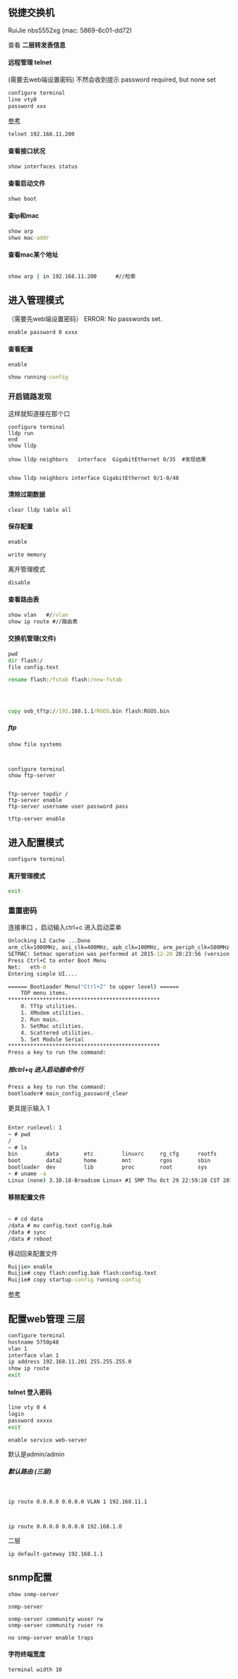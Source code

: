 



## 锐捷交换机  

 RuiJie nbs5552xg  (mac: 5869-6c01-dd72)

查看 **二层转发表信息** 

#### 远程管理 telnet

(需要去web端设置密码) 不然会收到提示 password required, but none set

```cmd
configure terminal 
line vty0 
password xxx
```

[参考](https://kerwin.gitbook.io/ruijie/jiao-huan-chan-pin/path2/2.-pei-zhi-kou-ling/2.2-pei-zhi-yuan-cheng-deng-lu-kou-ling)

```cmd
telnet 192.168.11.200

```

#### 查看接口状况

```cmd
show interfaces status
```



#### 查看启动文件

```cmd
shwo boot
```



#### 查ip和mac   

```cmd
show arp 
shwo mac-addr
```



#### 查看mac某个地址



```cmd

show arp | in 192.168.11.200      #//检索

```
## 进入管理模式

（需要先web端设置密码） ERROR: No passwords set.

```cmd
enable password 0 xxxx
```
#### 查看配置

```cmd
enable  

show running-config
```

### 开启链路发现

这样就知道接在那个口

```
configure terminal
lldp run
end
show lldp
```

```
show lldp neighbors   interface  GigabitEthernet 0/35  #发现结果


show lldp neighbors interface GigabitEthernet 0/1-0/48
```

#### 清除过期数据

```
clear lldp table all
```



#### 保存配置

```cmd
enable  

write memory

```

离开管理模式

```cmd
disable
```



#### 查看路由表

```cmd
show vlan   #//vlan
show ip route #//路由表
```



#### 交换机管理(文件)
```cmd
pwd
dir flash:/
file config.text

rename flash:/fstab flash:/new-fstab




copy oob_tftp://192.168.1.1/RGOS.bin flash:RGOS.bin
```

##### ftp

```
show file systems



configure terminal
show ftp-server


ftp-server topdir /
ftp-server enable
ftp-server username user password pass

tftp-server enable
```



## 进入配置模式

```CMD
configure terminal

```

#### 离开管理模式

```cmd
exit
```





### 重置密码

连接串口 ，启动输入ctrl+c 进入启动菜单

```cmd
Unlocking L2 Cache ...Done
arm_clk=1000MHz, axi_clk=400MHz, apb_clk=100MHz, arm_periph_clk=500MHz
SETMAC: Setmac operation was performed at 2015-12-20 20:23:56 (version: 11.0)
Press Ctrl+C to enter Boot Menu
Net:   eth-0
Entering simple UI....

====== BootLoader Menu("Ctrl+Z" to upper level) ======
    TOP menu items.
************************************************
    0. Tftp utilities.
    1. XModem utilities.
    2. Run main.
    3. SetMac utilities.
    4. Scattered utilities.
    5. Set Module Serial
************************************************
Press a key to run the command:

```
##### 按ctrl+q 进入启动器命令行

```cmd
Press a key to run the command:
bootloader# main_config_password_clear
```

更具提示输入 1

```cmd

Enter runlevel: 1
~ # pwd
/
~ # ls
bin         data        etc         linuxrc     rg_cfg      rootfs      tmp
boot        data2       home        mnt         rgos        sbin        usr
bootloader  dev         lib         proc        root        sys         var
~ # uname -a
Linux (none) 3.10.18-Broadcom Linux+ #1 SMP Thu Oct 29 22:59:28 CST 2015 armv7l GNU/Linux

```

#### 移除配置文件

```cmd

~ # cd data
/data # mv config.text config.bak
/data # sync
/data # reboot

```

移动回来配置文件

```cmd
Ruijie> enable
Ruijie# copy flash:config.bak flash:config.text
Ruijie# copy startup-config running-config


```

[参考](https://www.ruijie.com.cn/fw/wd/88857/)

## 配置web管理 三层

```cmd
configure terminal
hostname 5750p48 
vlan 1
interface vlan 1
ip address 192.168.11.201 255.255.255.0
show ip route
exit


```
#### telnet 登入密码
```cmd
line vty 0 4
login
password xxxxx
exit 

```



```
enable service web-server  

```

默认是admin/admin  

##### 默认路由 (三层)

```


ip route 0.0.0.0 0.0.0.0 VLAN 1 192.168.11.1



ip route 0.0.0.0 0.0.0.0 192.168.1.0
```

二层

```
ip default-gateway 192.168.1.1  
```

## snmp配置

```
show snmp-server

snmp-server

snmp-server community wuser rw 
snmp-server community ruser ro 

no snmp-server enable traps

```



#### 字符终端宽度

```
terminal width 10
```

